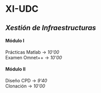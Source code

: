# XI-UDC
## _Xestión de Infraestructuras_

#### Módulo I
Prácticas Matlab -> _10'00_ </br>
Examen Omnet++ -> _10'00_

#### Módulo II
Diseño CPD -> _9'40_ </br>
Clonación -> _10'00_
